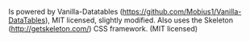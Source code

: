 Is powered by Vanilla-Datatables (https://github.com/Mobius1/Vanilla-DataTables), MIT licensed, slightly modified.
Also uses the Skeleton (http://getskeleton.com/) CSS framework. (MIT licensed)